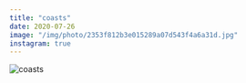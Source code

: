 ```yaml
---
title: "coasts"
date: 2020-07-26
image: "/img/photo/2353f812b3e015289a07d543f4a6a31d.jpg"
instagram: true
---
```


![coasts](/img/photo/2353f812b3e015289a07d543f4a6a31d.jpg)
